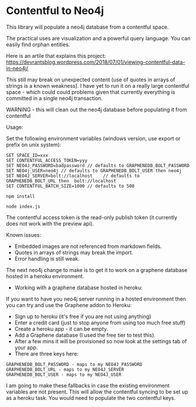 Contentful to Neo4j
===================

This library will populate a neo4j database from a contentful space.

The practical uses are visualization and a powerful query language.
You can easily find orphan entities.

Here is an artile that explains this project: https://devrantsblog.wordpress.com/2018/07/01/viewing-contentful-data-in-neo4j/

This still may break on unexpected content (use of quotes in arrays of strings is a known weakness).
I have yet to run it on a really large contentful space - which could could problems given that currently 
everything is committed in a single neo4j transaction.

WARNING - this will clean out the neo4j database before populating it from contentful

Usage:

Set the following environment variables (windows version, use export or prefix on unix system):

```
SET SPACE_ID=xxx
SET CONTENTFUL_ACCESS_TOKEN=yyy
SET NEO4J_PASSWORD=badpassword // defaults to GRAPHENEDB_BOLT_PASSWORD
SET NEO4j_USER=neo4j // defaults to GRAPHENEDB_BOLT_USER then neo4j
SET NEO4J_SERVER=bolt://localhost    // defaults to GRAPHENEDB_BOLT_URL then  bolt://localhost
SET CONTENTFUL_BATCH_SIZE=1000 // defaults to 500

npm install

node index.js
```

The contentful access token is the read-only publish token (it currently does not work with the preview api).

Known issues:

- Embedded images are not referenced from markdown fields.
- Quotes in arrays of strings may break the import.
- Error handling is still weak.

The next neo4j change to make is to get it to work on a graphene database hosted in a heroku environment.

* Working with a graphene database hosted in heroku:

If you want to have you neo4j server running in a hosted environment then you can try and use the Graphene addon to Heroku:

- Sign up to heroku (it's free if you are not using anything)
- Enter a credit card (just to stop anyone from using too much free stuff)
- Create a heroku app - it can be empty.
- Add a Graphene database (I used the free tier to test this).
- After a few mins it will be provisioned so now look at the settings tab of your app.
- There are three keys here:

```
GRAPHENEDB_BOLT_PASSWORD - maps to my NEO4J_PASSWORD
GRAPHENEDB_BOLT_URL - maps to my NEO4J_SERVER
GRAPHENEDB_BOLT_USER - maps to my NEO4J_USER
```

I am going to make these fallbacks in case the existing environment variables are not present.
This will allow the contentful syncing to be set up as a heroku task. You would need to populate the two contentful keys.